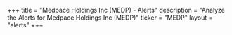 +++
title = "Medpace Holdings Inc (MEDP) - Alerts"
description = "Analyze the Alerts for Medpace Holdings Inc (MEDP)"
ticker = "MEDP"
layout = "alerts"
+++

